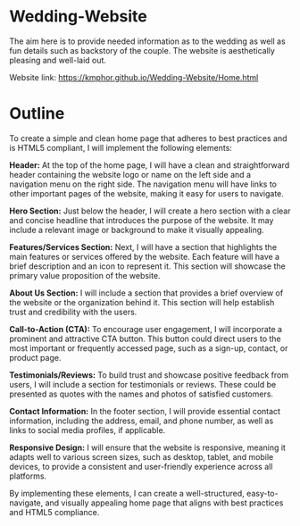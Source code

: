 # Wedding-Website
The aim here is to provide needed information as to the wedding as well as fun details such as backstory of the couple. The website is aesthetically pleasing and well-laid out.

Website link: https://kmphor.github.io/Wedding-Website/Home.html

# Outline
To create a simple and clean home page that adheres to best practices and is HTML5 compliant, I will implement the following elements:

**Header:** At the top of the home page, I will have a clean and straightforward header containing the website logo or name on the left side and a navigation menu on the right side. The navigation menu will have links to other important pages of the website, making it easy for users to navigate.

**Hero Section:** Just below the header, I will create a hero section with a clear and concise headline that introduces the purpose of the website. It may include a relevant image or background to make it visually appealing.

**Features/Services Section:** Next, I will have a section that highlights the main features or services offered by the website. Each feature will have a brief description and an icon to represent it. This section will showcase the primary value proposition of the website.

**About Us Section:** I will include a section that provides a brief overview of the website or the organization behind it. This section will help establish trust and credibility with the users.

**Call-to-Action (CTA):** To encourage user engagement, I will incorporate a prominent and attractive CTA button. This button could direct users to the most important or frequently accessed page, such as a sign-up, contact, or product page.

**Testimonials/Reviews:** To build trust and showcase positive feedback from users, I will include a section for testimonials or reviews. These could be presented as quotes with the names and photos of satisfied customers.

**Contact Information:** In the footer section, I will provide essential contact information, including the address, email, and phone number, as well as links to social media profiles, if applicable.

**Responsive Design:** I will ensure that the website is responsive, meaning it adapts well to various screen sizes, such as desktop, tablet, and mobile devices, to provide a consistent and user-friendly experience across all platforms.

By implementing these elements, I can create a well-structured, easy-to-navigate, and visually appealing home page that aligns with best practices and HTML5 compliance.

